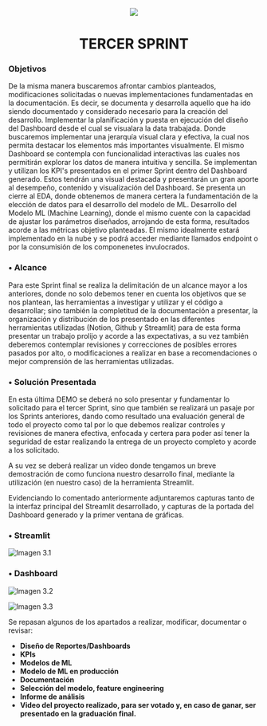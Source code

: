 <p align=center><img src=https://d31uz8lwfmyn8g.cloudfront.net/Assets/logo-henry-white-lg.png><p>

# <h1 align=center> **TERCER SPRINT** </h1>

### **Objetivos**

De la misma manera buscaremos afrontar cambios planteados, modificaciones solicitadas o nuevas implementaciones fundamentadas en la documentación. Es decir, se documenta y desarrolla aquello que ha ido siendo documentado y considerado necesario para la creación del desarrollo. Implementar la planificación y puesta en ejecución del diseño del Dashboard desde el cual se visualara la data trabajada. Donde buscaremos implementar una jerarquía visual clara y efectiva, la cual nos permita destacar los elementos más importantes visualmente. El mismo Dashboard se contempla con funcionalidad interactivas las cuales nos permitirán explorar los datos de manera intuitiva y sencilla. Se implementan y utilizan los KPI's presentados en el primer Sprint dentro del Dashboard generado. Estos tendrán una visual destacada y presentarán un gran aporte al desempeño, contenido y visualización del Dashboard. Se presenta un cierre al EDA, donde obtenemos de manera certera la fundamentación de la elección de datos para el desarrollo del modelo de ML. Desarrollo del Modelo ML (Machine Learning), donde el mismo cuente con la capacidad de ajustar los parámetros diseñados, arrojando de esta forma, resultados acorde a las métricas objetivo planteadas. El mismo idealmente estará implementado en la nube y se podrá acceder mediante llamados endpoint o por la consumisión de los componenetes invulocrados.

### • **Alcance**

Para este Sprint final se realiza la delimitación de un alcance mayor a los anteriores, donde no solo debemos tener en cuenta los objetivos que se nos plantean, las herramientas a investigar y utilizar y el código a desarrollar; sino también la completitud de la documentación a presentar, la organización y distribución de los presentado en las diferentes herramientas utilizadas (Notion, Github y Streamlit) para de esta forma presentar un trabajo prolijo y acorde a las expectativas, a su vez también deberemos contemplar revisiones y correcciones de posibles errores pasados por alto, o modificaciones a realizar en base a recomendaciones o mejor comprensión de las herramientas utilizadas.

### • **Solución Presentada**

En esta última DEMO se deberá no solo presentar y fundamentar lo solicitado para el tercer Sprint, sino que también se realizará un pasaje por los Sprints anteriores, dando como resultado una evaluación general de todo el proyecto como tal por lo que debemos realizar controles y revisiones de manera efectiva, enfocada y certera para poder así tener la seguridad de estar realizando la entrega de un proyecto completo y acorde a los solicitado.

A su vez se deberá realizar un video donde tengamos un breve demostración de como funciona nuestro desarrollo final, mediante la utilización (en nuestro caso) de la herramienta Streamlit.

Evidenciando lo comentado anteriormente adjuntaremos capturas tanto de la interfaz principal del Streamlit desarrollado, y capturas de la portada del Dashboard generado y la primer ventana de gráficas.

### • **Streamlit**

  ![Imagen 3.1](https://github.com/ignazio23/Proyecto_Final-Data_Science/blob/main/Utility/WhatsApp%20Image%202024-03-08%20at%2015.49.15.jpeg)


### • **Dashboard**

  ![Imagen 3.2](https://github.com/ignazio23/Proyecto_Final-Data_Science/blob/main/Utility/2024-03-08%2015_55_24-Food%20Crush%20Dashboard.pdf%20and%204%20more%20pages%20-%20Personal%20-%20Microsoft%E2%80%8B%20Edge.png)
  
  ![Imagen 3.3](https://github.com/ignazio23/Proyecto_Final-Data_Science/blob/main/Utility/2024-03-08%2015_55_35-Food%20Crush%20Dashboard.pdf%20and%204%20more%20pages%20-%20Personal%20-%20Microsoft%E2%80%8B%20Edge.png)


Se repasan algunos de los apartados a realizar, modificar, documentar o revisar:

- **Diseño de Reportes/Dashboards**
- **KPIs**
- **Modelos de ML**
- **Modelo de ML en producción**
- **Documentación**
- **Selección del modelo, feature engineering**
- **Informe de análisis**
- **Video del proyecto realizado, para ser votado y, en caso de ganar, ser presentado en la graduación final.**
